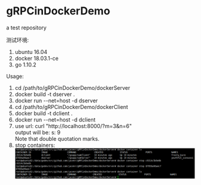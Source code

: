 # gRPCinDockerDemo
a test repository

测试环境:  
1. ubuntu 16.04  
2. docker 18.03.1-ce
3. go 1.10.2
  
Usage:  
1. cd /path/to/gRPCinDockerDemo/dockerServer  
2. docker build -t dserver .  
3. docker run --net=host -d dserver  
4. cd /path/to/gRPCinDockerDemo/dockerClient  
5. docker build -t dclient .  
6. docker run --net=host -d dclient  
7. use url: curl "http://localhost:8000/?m=3&n=6"  
   output will be: s: 9  
   Note that double quotation marks.  
8. stop containers:  
![image](https://github.com/jacenr/gRPCinDockerDemo/blob/master/stop_containers.png)  

